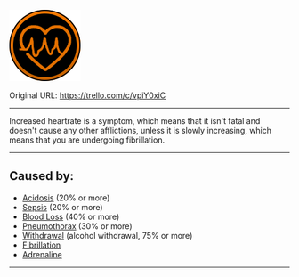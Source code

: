 ![tile009(2).png\|200](./Increased%20Heartrate%20-%20Attachments/6718845db30472d958dd7a75.png)

Original URL: https://trello.com/c/vpiY0xiC

---

Increased heartrate is a symptom, which means that it isn't fatal and doesn't cause any other afflictions, unless it is slowly increasing, which means that you are undergoing fibrillation.

---

## Caused by:

- [Acidosis](../Blood/Acidosis.md) (20% or more)
- [Sepsis](../Blood/Sepsis.md) (20% or more)
- [Blood Loss](../Blood/Blood%20Loss.md) (40% or more)
- [Pneumothorax](../Lungs/Pneumothorax.md) (30% or more)
- [Withdrawal](../Head_Brain/Withdrawal.md) (alcohol withdrawal, 75% or more)
- [Fibrillation](../Heart/Fibrillation.md)
- [Adrenaline](../Items/Adrenaline.md)

---

